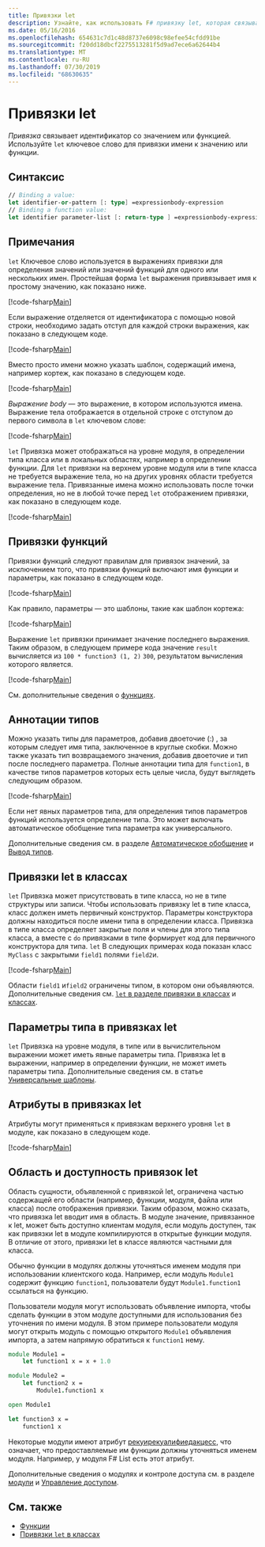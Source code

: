 ```yaml
---
title: Привязки let
description: Узнайте, как использовать F# привязку let, которая связывает идентификатор со значением или функцией.
ms.date: 05/16/2016
ms.openlocfilehash: 654631c7d1c48d8737e6098c98efee54cfdd91be
ms.sourcegitcommit: f20dd18dbcf2275513281f5d9ad7ece6a62644b4
ms.translationtype: MT
ms.contentlocale: ru-RU
ms.lasthandoff: 07/30/2019
ms.locfileid: "68630635"
---
```

# <a name="let-bindings"></a>Привязки let

*Привязка* связывает идентификатор со значением или функцией. Используйте `let` ключевое слово для привязки имени к значению или функции.

## <a name="syntax"></a>Синтаксис

```fsharp
// Binding a value:
let identifier-or-pattern [: type] =expressionbody-expression
// Binding a function value:
let identifier parameter-list [: return-type ] =expressionbody-expression
```

## <a name="remarks"></a>Примечания

`let` Ключевое слово используется в выражениях привязки для определения значений или значений функций для одного или нескольких имен. Простейшая форма `let` выражения привязывает имя к простому значению, как показано ниже.

[!code-fsharp[Main](~/samples/snippets/fsharp/lang-ref-1/snippet1101.fs)]

Если выражение отделяется от идентификатора с помощью новой строки, необходимо задать отступ для каждой строки выражения, как показано в следующем коде.

[!code-fsharp[Main](~/samples/snippets/fsharp/lang-ref-1/snippet1102.fs)]

Вместо просто имени можно указать шаблон, содержащий имена, например кортеж, как показано в следующем коде.

[!code-fsharp[Main](~/samples/snippets/fsharp/lang-ref-1/snippet1103.fs)]

*Выражение body* — это выражение, в котором используются имена. Выражение тела отображается в отдельной строке с отступом до первого символа в `let` ключевом слове:

[!code-fsharp[Main](~/samples/snippets/fsharp/lang-ref-1/snippet1104.fs)]

`let` Привязка может отображаться на уровне модуля, в определении типа класса или в локальных областях, например в определении функции. Для `let` привязки на верхнем уровне модуля или в типе класса не требуется выражение тела, но на других уровнях области требуется выражение тела. Привязанные имена можно использовать после точки определения, но не в любой точке перед `let` отображением привязки, как показано в следующем коде.

[!code-fsharp[Main](~/samples/snippets/fsharp/lang-ref-1/snippet1105.fs)]

## <a name="function-bindings"></a>Привязки функций

Привязки функций следуют правилам для привязок значений, за исключением того, что привязки функций включают имя функции и параметры, как показано в следующем коде.

[!code-fsharp[Main](~/samples/snippets/fsharp/lang-ref-1/snippet1106.fs)]

Как правило, параметры — это шаблоны, такие как шаблон кортежа:

[!code-fsharp[Main](~/samples/snippets/fsharp/lang-ref-1/snippet1107.fs)]

Выражение `let` привязки принимает значение последнего выражения. Таким образом, в следующем примере кода значение `result` вычисляется из `100 * function3 (1, 2)` `300`, результатом вычисления которого является.

[!code-fsharp[Main](~/samples/snippets/fsharp/lang-ref-1/snippet1109.fs)]

См. дополнительные сведения о [функциях](index.md).

## <a name="type-annotations"></a>Аннотации типов

Можно указать типы для параметров, добавив двоеточие (:) , за которым следует имя типа, заключенное в круглые скобки. Можно также указать тип возвращаемого значения, добавив двоеточие и тип после последнего параметра. Полные аннотации типа для `function1`, в качестве типов параметров которых есть целые числа, будут выглядеть следующим образом.

[!code-fsharp[Main](~/samples/snippets/fsharp/lang-ref-1/snippet1108.fs)]

Если нет явных параметров типа, для определения типов параметров функций используется определение типа. Это может включать автоматическое обобщение типа параметра как универсального.

Дополнительные сведения см. в разделе [Автоматическое обобщение](../generics/automatic-generalization.md) и [Вывод типов](../type-inference.md).

## <a name="let-bindings-in-classes"></a>Привязки let в классах

`let` Привязка может присутствовать в типе класса, но не в типе структуры или записи. Чтобы использовать привязку let в типе класса, класс должен иметь первичный конструктор. Параметры конструктора должны находиться после имени типа в определении класса. Привязка в типе класса определяет закрытые поля и члены для этого типа класса, а вместе с `do` привязками в типе формирует код для первичного конструктора для типа. `let` В следующих примерах кода показан класс `MyClass` с закрытыми `field1` полями `field2`и.

[!code-fsharp[Main](~/samples/snippets/fsharp/lang-ref-1/snippet1110.fs)]

Области `field1` и`field2` ограничены типом, в котором они объявляются. Дополнительные сведения см. [ `let` в разделе привязки в классах](../members/let-bindings-in-classes.md) и [классах](../classes.md).

## <a name="type-parameters-in-let-bindings"></a>Параметры типа в привязках let

`let` Привязка на уровне модуля, в типе или в вычислительном выражении может иметь явные параметры типа. Привязка let в выражении, например в определении функции, не может иметь параметры типа. Дополнительные сведения см. в статье [Универсальные шаблоны](../generics/index.md).

## <a name="attributes-on-let-bindings"></a>Атрибуты в привязках let

Атрибуты могут применяться к привязкам верхнего уровня `let` в модуле, как показано в следующем коде.

[!code-fsharp[Main](~/samples/snippets/fsharp/lang-ref-1/snippet1111.fs)]

## <a name="scope-and-accessibility-of-let-bindings"></a>Область и доступность привязок let

Область сущности, объявленной с привязкой let, ограничена частью содержащей его области (например, функции, модуля, файла или класса) после отображения привязки. Таким образом, можно сказать, что привязка let вводит имя в область. В модуле значение, привязанное к let, может быть доступно клиентам модуля, если модуль доступен, так как привязки let в модуле компилируются в открытые функции модуля. В отличие от этого, привязки let в классе являются частными для класса.

Обычно функции в модулях должны уточняться именем модуля при использовании клиентского кода. Например, если модуль `Module1` содержит функцию `function1`, пользователи будут `Module1.function1` ссылаться на функцию.

Пользователи модуля могут использовать объявление импорта, чтобы сделать функции в этом модуле доступными для использования без уточнения по имени модуля. В этом примере пользователи модуля могут открыть модуль с помощью открытого `Module1` объявления импорта, а затем напрямую обратиться к `function1` нему.

```fsharp
module Module1 =
    let function1 x = x + 1.0

module Module2 =
    let function2 x =
        Module1.function1 x

open Module1

let function3 x =
    function1 x
```

Некоторые модули имеют атрибут [рекуирекуалифиедакцесс](https://msdn.microsoft.com/library/8b9b6ade-0471-4413-ac5d-638cd0de5f15), что означает, что предоставляемые им функции должны уточняться именем модуля. Например, у модуля F# List есть этот атрибут.

Дополнительные сведения о модулях и контроле доступа см. в разделе [модули](../modules.md) и [Управление доступом](../access-control.md).

## <a name="see-also"></a>См. также

- [Функции](index.md)
- [Привязки `let` в классах](../members/let-bindings-in-classes.md)
